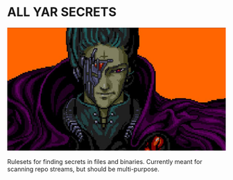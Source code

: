 # ALL YAR SECRETS

![](zerowing.jpg)

Rulesets for finding secrets in files and binaries. Currently meant for scanning repo streams, but
should be multi-purpose.
